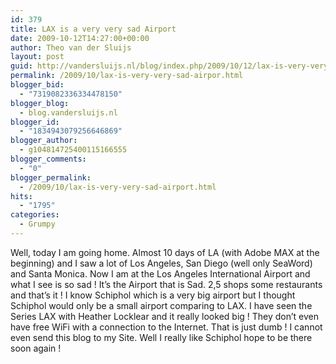 ```yaml
---
id: 379
title: LAX is a very very sad Airport
date: 2009-10-12T14:27:00+00:00
author: Theo van der Sluijs
layout: post
guid: http://vandersluijs.nl/blog/index.php/2009/10/12/lax-is-very-very-sad-airpor/
permalink: /2009/10/lax-is-very-very-sad-airpor.html
blogger_bid:
  - "7319082336334478150"
blogger_blog:
  - blog.vandersluijs.nl
blogger_id:
  - "1834943079256646869"
blogger_author:
  - g104814725400115166555
blogger_comments:
  - "0"
blogger_permalink:
  - /2009/10/lax-is-very-very-sad-airport.html
hits:
  - "1795"
categories:
  - Grumpy
---
```

Well, today I am going home. Almost 10 days of LA (with Adobe MAX at the beginning) and I saw a lot of Los Angeles, San Diego (well only SeaWord) and Santa Monica. Now I am at the Los Angeles International Airport and what I see is so sad ! <a name="more"></a> It’s the Airport that is Sad. 2,5 shops some restaurants and that’s it ! I know Schiphol which is a very big airport but I thought Schiphol would only be a small airport comparing to LAX. I have seen the Series LAX with Heather Locklear and it really looked big ! They don’t even have free WiFi with a connection to the Internet. That is just dumb ! I cannot even send this blog to my Site. Well I really like Schiphol hope to be there soon again !